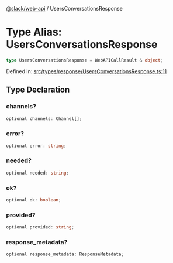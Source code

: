 [@slack/web-api](../index.md) / UsersConversationsResponse

# Type Alias: UsersConversationsResponse

```ts
type UsersConversationsResponse = WebAPICallResult & object;
```

Defined in: [src/types/response/UsersConversationsResponse.ts:11](https://github.com/slackapi/node-slack-sdk/blob/main/packages/web-api/src/types/response/UsersConversationsResponse.ts#L11)

## Type Declaration

### channels?

```ts
optional channels: Channel[];
```

### error?

```ts
optional error: string;
```

### needed?

```ts
optional needed: string;
```

### ok?

```ts
optional ok: boolean;
```

### provided?

```ts
optional provided: string;
```

### response\_metadata?

```ts
optional response_metadata: ResponseMetadata;
```
